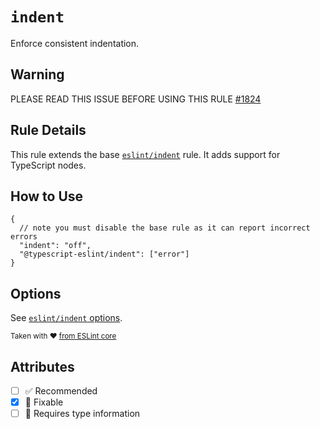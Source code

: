# `indent`

Enforce consistent indentation.

## Warning

PLEASE READ THIS ISSUE BEFORE USING THIS RULE [#1824](https://github.com/typescript-eslint/typescript-eslint/issues/1824)

## Rule Details

This rule extends the base [`eslint/indent`](https://eslint.org/docs/rules/indent) rule.
It adds support for TypeScript nodes.

## How to Use

```jsonc
{
  // note you must disable the base rule as it can report incorrect errors
  "indent": "off",
  "@typescript-eslint/indent": ["error"]
}
```

## Options

See [`eslint/indent` options](https://eslint.org/docs/rules/indent#options).

<sup>

Taken with ❤️ [from ESLint core](https://github.com/eslint/eslint/blob/main/docs/rules/indent.md)

</sup>

## Attributes

- [ ] ✅ Recommended
- [x] 🔧 Fixable
- [ ] 💭 Requires type information
